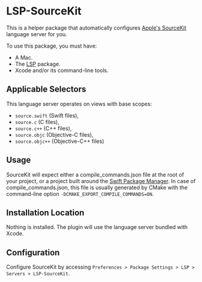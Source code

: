 # LSP-SourceKit

This is a helper package that automatically configures
[Apple's SourceKit](https://github.com/apple/sourcekit-lsp) language server for
you.

To use this package, you must have:
- A Mac.
- The [LSP](https://packagecontrol.io/packages/LSP) package.
- Xcode and/or its command-line tools.

## Applicable Selectors

This language server operates on views with base scopes:
- `source.swift` (Swift files),
- `source.c` (C files),
- `source.c++` (C++ files),
- `source.objc` (Objective-C files),
- `source.objc++` (Objective-C++ files)

## Usage

SourceKit will expect either a compile_commands.json file at the root of your
project, or a project built around the [Swift Package Manager](https://swift.org/getting-started/#using-the-package-manager).
In case of compile_commands.json, this file is usually generated by CMake with
the command-line option `-DCMAKE_EXPORT_COMPILE_COMMANDS=ON`.

## Installation Location

Nothing is installed. The plugin will use the language server bundled with Xcode.

## Configuration

Configure SourceKit by accessing `Preferences > Package Settings > LSP > Servers > LSP-SourceKit`.
